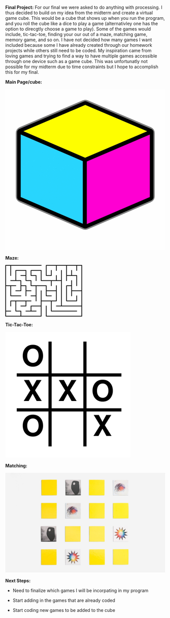 **Final Project:**
For our final we were asked to do anything with processing. I thus decided to build on my idea from the midterm and create a virtual game cube. This would be a cube that shows up when you run the program, and you roll the cube like a dice to play a game (alternativley one has the option to direcgtly choose a game to play). Some of the games would include, tic-tac-toe, finding your our out of a maze, matching game, memory game, and so on. I have not decided how many games I want included because some I have already created through our homework projects while others still need to be coded. My inspiration came from loving games and trying to find a way to have multiple games accessible through one device such as a game cube. This was unfortunatly not possible for my midterm due to time constraints but I hope to accomplish this for my final.

**Main Page/cube:**

![](cube.png)

**Maze:**

![](maze.png)

**Tic-Tac-Toe:**

![](tic_tac_toe.png)

**Matching:**

![](matching.jpg)

**Next Steps:**
- Need to finalize which games I will be incorpating in my program

- Start adding in the games that are already coded

- Start coding new games to be added to the cube
